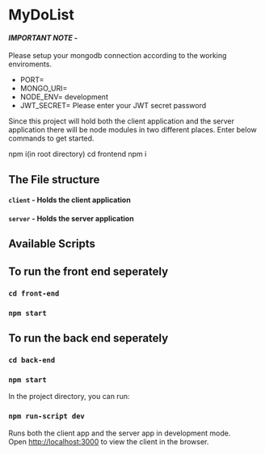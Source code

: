 # MyDoList

#### _**IMPORTANT NOTE**_ - 
Please setup your mongodb connection according to the working enviroments.

- PORT=
- MONGO_URI=
- NODE_ENV= development
- JWT_SECRET= Please enter your JWT secret password

Since this project will hold both the client application and the server application there will be node modules in two different places. Enter below commands to get started.

npm i(in root directory) 
cd frontend
npm i 

## The File structure
#### `client` - Holds the client application
#### `server` - Holds the server application


## Available Scripts

## To run the front end seperately
### `cd front-end`
### `npm start`



## To run the back end seperately
### `cd back-end`
### `npm start`


In the project directory, you can run:

### `npm run-script dev`

Runs both the client app and the server app in development mode.<br>
Open [http://localhost:3000](http://localhost:3000) to view the client in the browser.

